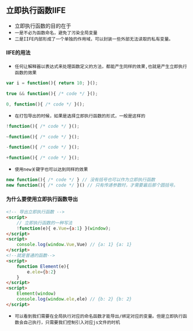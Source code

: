 ## 立即执行函数IIFE
* 立即执行函数的目的在于
* `一是不必为函数命名，避免了污染全局变量`
* `二是IIFE内部形成了一个单独的作用域，可以封装一些外部无法读取的私有变量。`

#### IIFE的用法
* `任何让解释器以表达式来处理函数定义的方法，都能产生同样的效果,也就是产生立即执行函数的效果`
```js
var i = function(){ return 10; }();

true && function(){ /* code */ }();

0, function(){ /* code */ }();
```
* `在打包导出的时候，如果是选择立即执行函数的形式，一般是这样的`
```js
!function(){ /* code */ }();

~function(){ /* code */ }();

-function(){ /* code */ }();

+function(){ /* code */ }();
```
* `使用new关键字也可以达到同样的效果`
```js
new function(){ /* code */ } // 没有括号也可以作为立即执行函数
new function(){ /* code */ }() // 只有传递参数时，才需要最后那个圆括号。
```

#### 为什么要使用立即执行函数导出
```html
<!-- 导出立即执行函数 -->
<script>
    // 立即执行函数的一种写法
    !function(e){ e.Vue={a:1} }(window);
</script>
<script>
    console.log(window.Vue,Vue) // {a: 1} {a: 1}
</script>
<!--就是普通的函数-->
<script>
    function Element(e){
        e.ele={b:2}
    }
</script>
<script>
    Element(window)
    console.log(window.ele,ele) // {b: 2} {b: 2}
</script>
```
* `可以看到我们需要在全局执行对应的命名函数才能导出/绑定对应的变量。但是立即执行函数会自己执行，只需要我们控制引入对应js文件的时机`

